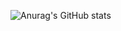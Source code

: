 ![Anurag's GitHub stats](https://github-readme-stats.vercel.app/api?username=Shahll&show_icons=true&theme=radical)
